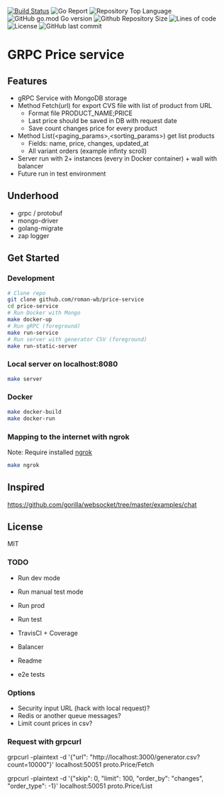 [![Build Status](https://www.travis-ci.com/roman-wb/price-service.svg?branch=master)](https://www.travis-ci.com/roman-wb/price-service)
![Go Report](https://goreportcard.com/badge/github.com/roman-wb/price-service)
![Repository Top Language](https://img.shields.io/github/languages/top/roman-wb/price-service)
![GitHub go.mod Go version](https://img.shields.io/github/go-mod/go-version/roman-wb/price-service)
![Github Repository Size](https://img.shields.io/github/repo-size/roman-wb/price-service)
![Lines of code](https://img.shields.io/tokei/lines/github/roman-wb/price-service)
![License](https://img.shields.io/badge/license-MIT-green)
![GitHub last commit](https://img.shields.io/github/last-commit/roman-wb/price-service)

# GRPC Price service

## Features

- gRPC Service with MongoDB storage
- Method Fetch(url) for export CVS file with list of product from URL
  - Format file PRODUCT_NAME;PRICE
  - Last price should be saved in DB with request date
  - Save count changes price for every product
- Method List(<paging_params>,<sorting_params>) get list products
  - Fields: name, price, changes, updated_at
  - All variant orders (example infinty scroll)
- Server run with 2+ instances (every in Docker container) + wall with balancer
- Future run in test environment

## Underhood

- grpc / protobuf
- mongo-driver
- golang-migrate
- zap logger

## Get Started

### Development

```bash
# Clone repo
git clone github.com/roman-wb/price-service
cd price-service
# Run Docker with Mongo
make docker-up
# Run gRPC (foreground)
make run-service
# Run server with generator CSV (foreground)
make run-static-server
```

### Local server on localhost:8080

```bash
make server
```

### Docker

```bash
make docker-build
make docker-run
```

### Mapping to the internet with ngrok

Note: Require installed [ngrok](https://ngrok.com)

```bash
make ngrok
```

## Inspired

https://github.com/gorilla/websocket/tree/master/examples/chat

## License

MIT

### TODO

- Run dev mode
- Run manual test mode
- Run prod
- Run test
- TravisCI + Coverage

- Balancer
- Readme
- e2e tests

### Options

- Security input URL (hack with local request)?
- Redis or another queue messages?
- Limit count prices in csv?

### Request with grpcurl

grpcurl -plaintext -d '{"url": "http://localhost:3000/generator.csv?count=10000"}' localhost:50051 proto.Price/Fetch

grpcurl -plaintext -d '{"skip": 0, "limit": 100, "order_by": "changes", "order_type": -1}' localhost:50051 proto.Price/List
